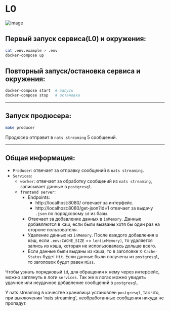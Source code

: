 # L0
![image](https://github.com/onorridg/L0/assets/83474704/a7e836bd-5836-4748-9b66-5b35897c6db5)


## Первый запуск сервиса(L0) и окружения:
```bash
cat .env.example > .env
docker-compose up
```
## Повторный запуск/остановка сервиса и окружения:
```bash
docker-compose start  # запуск
docker-compose stop   # остановка
```
---
## Запуск продюсера:
```bash
make producer
```
Продюсер отправит в `nats streaming` 5 сообщений.

--- 
## Общая информация:
- `Producer`: отвечает за отправку сообщений в `nats streaming`.
- `Services`:
    - `worker`: отвечает за обработку сообщений из `nats streaming`, записывает данные в `postgresql`.
    - `frontend server`: 
        - Endpoints:
            - http://localhost:8080/ отвечает за интерфейс.
            - http://localhost:8080/get-json?id=1 отвечает за выдачу `.json` по порядковому `id` из базы.
        - Отвечает за добавление данных в `inMemory`. Данные добавляются в кэш, если были вызваны хотя бы один раз на стороне пользователя.
        - Удаление данных из `inMemory`. После каждого добавления в кэш, если `.env:CACHE_SIZE` == `len(inMemory)`, то удаляется запись из кэша, которая не использовалась дольше всего.
        - Если данные были выданы из кэша, то в заголовке `X-Cache-Status` будет `Hit`. Если данные были получены из `postgresql`, то заголовок будет равен `Miss`.       

Чтобы узнать порядковый `id`, для обращения к нему через интерфейс, можно заглянуть в логи `services`. Так же в логах можно увидеть удачное или неудачное добавление сообщений в `postgresql`.

У nats streaming в качестве хранилища установлен `postgresql`, так что, при выключении 'nats streaming', необработанные сообщения никуда не пропадут.
